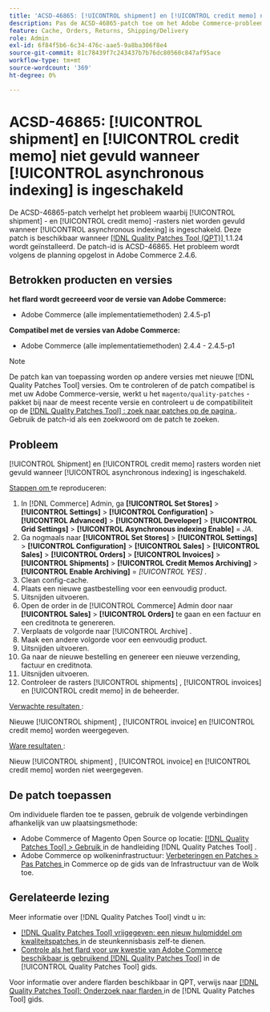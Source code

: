 ```yaml
---
title: 'ACSD-46865: [!UICONTROL shipment] en [!UICONTROL credit memo] niet gevuld wanneer [!UICONTROL asynchronous indexing] is ingeschakeld'
description: Pas de ACSD-46865-patch toe om het Adobe Commerce-probleem op te lossen waarbij [!UICONTROL shipment] - en [!UICONTROL credit memo] -rasters niet worden gevuld wanneer [!UICONTROL asynchronous indexing] wordt ingeschakeld.
feature: Cache, Orders, Returns, Shipping/Delivery
role: Admin
exl-id: 6f84f5b6-6c34-476c-aae5-9a8ba306f8e4
source-git-commit: 81c78439f7c243437b7b76dc80560c847af95ace
workflow-type: tm+mt
source-wordcount: '369'
ht-degree: 0%

---
```


# ACSD-46865: [!UICONTROL shipment] en [!UICONTROL credit memo] niet gevuld wanneer [!UICONTROL asynchronous indexing] is ingeschakeld

De ACSD-46865-patch verhelpt het probleem waarbij [!UICONTROL shipment] - en [!UICONTROL credit memo] -rasters niet worden gevuld wanneer [!UICONTROL asynchronous indexing] is ingeschakeld. Deze patch is beschikbaar wanneer [[!DNL Quality Patches Tool (QPT)] ](https://experienceleague.adobe.com/en/docs/commerce-knowledge-base/kb/announcements/commerce-announcements/magento-quality-patches-released-new-tool-to-self-serve-quality-patches) 1.1.24 wordt geïnstalleerd. De patch-id is ACSD-46865. Het probleem wordt volgens de planning opgelost in Adobe Commerce 2.4.6.

## Betrokken producten en versies

**het flard wordt gecreeerd voor de versie van Adobe Commerce:**

* Adobe Commerce (alle implementatiemethoden) 2.4.5-p1

**Compatibel met de versies van Adobe Commerce:**

* Adobe Commerce (alle implementatiemethoden) 2.4.4 - 2.4.5-p1

>[!NOTE]
>
>De patch kan van toepassing worden op andere versies met nieuwe [!DNL Quality Patches Tool] versies. Om te controleren of de patch compatibel is met uw Adobe Commerce-versie, werkt u het `magento/quality-patches` -pakket bij naar de meest recente versie en controleert u de compatibiliteit op de [[!DNL Quality Patches Tool] : zoek naar patches op de pagina ](https://experienceleague.adobe.com/tools/commerce-quality-patches/index.html) . Gebruik de patch-id als een zoekwoord om de patch te zoeken.

## Probleem

[!UICONTROL Shipment] en [!UICONTROL credit memo] rasters worden niet gevuld wanneer [!UICONTROL asynchronous indexing] is ingeschakeld.

<u> Stappen om </u> te reproduceren:

1. In [!DNL Commerce] Admin, ga **[!UICONTROL Set Stores]** > **[!UICONTROL Settings]** > **[!UICONTROL Configuration]** > **[!UICONTROL Advanced]** > **[!UICONTROL Developer]** > **[!UICONTROL Grid Settings]** > **[!UICONTROL Asynchronous indexing Enable]** = *JA*.
2. Ga nogmaals naar **[!UICONTROL Set Stores]** > **[!UICONTROL Settings]** > **[!UICONTROL Configuration]** > **[!UICONTROL Sales]** > **[!UICONTROL Sales]** > **[!UICONTROL Orders]** > **[!UICONTROL Invoices]** > **[!UICONTROL Shipments]** > **[!UICONTROL Credit Memos Archiving]** > **[!UICONTROL Enable Archiving]** = *[!UICONTROL YES]* .
3. Clean config-cache.
4. Plaats een nieuwe gastbestelling voor een eenvoudig product.
5. Uitsnijden uitvoeren.
6. Open de order in de [!UICONTROL Commerce] Admin door naar **[!UICONTROL Sales]** > **[!UICONTROL Orders]** te gaan en een factuur en een creditnota te genereren.
7. Verplaats de volgorde naar [!UICONTROL Archive] .
8. Maak een andere volgorde voor een eenvoudig product.
9. Uitsnijden uitvoeren.
10. Ga naar de nieuwe bestelling en genereer een nieuwe verzending, factuur en creditnota.
11. Uitsnijden uitvoeren.
12. Controleer de rasters [!UICONTROL shipments] , [!UICONTROL invoices] en [!UICONTROL credit memo] in de beheerder.

<u> Verwachte resultaten </u>:

Nieuwe [!UICONTROL shipment] , [!UICONTROL invoice] en [!UICONTROL credit memo] worden weergegeven.

<u> Ware resultaten </u>:

Nieuw [!UICONTROL shipment] , [!UICONTROL invoice] en [!UICONTROL credit memo] worden niet weergegeven.

## De patch toepassen

Om individuele flarden toe te passen, gebruik de volgende verbindingen afhankelijk van uw plaatsingsmethode:

* Adobe Commerce of Magento Open Source op locatie: [[!DNL Quality Patches Tool]  > Gebruik ](/help/tools/quality-patches-tool/usage.md) in de handleiding [!DNL Quality Patches Tool] .
* Adobe Commerce op wolkeninfrastructuur: [ Verbeteringen en Patches > Pas Patches ](https://experienceleague.adobe.com/docs/commerce-cloud-service/user-guide/develop/upgrade/apply-patches.html) in Commerce op de gids van de Infrastructuur van de Wolk toe.

## Gerelateerde lezing

Meer informatie over [!DNL Quality Patches Tool] vindt u in:

* [[!DNL Quality Patches Tool]  vrijgegeven: een nieuw hulpmiddel om kwaliteitspatches ](https://experienceleague.adobe.com/en/docs/commerce-knowledge-base/kb/announcements/commerce-announcements/magento-quality-patches-released-new-tool-to-self-serve-quality-patches) in de steunkennisbasis zelf-te dienen.
* [ Controle als het flard voor uw kwestie van Adobe Commerce beschikbaar is gebruikend  [!DNL Quality Patches Tool]](/help/tools/quality-patches-tool/patches-available-in-qpt/check-patch-for-magento-issue-with-magento-quality-patches.md) in de [!UICONTROL Quality Patches Tool] gids.


Voor informatie over andere flarden beschikbaar in QPT, verwijs naar [[!DNL Quality Patches Tool]: Onderzoek naar flarden ](https://experienceleague.adobe.com/tools/commerce-quality-patches/index.html) in de [!DNL Quality Patches Tool] gids.
